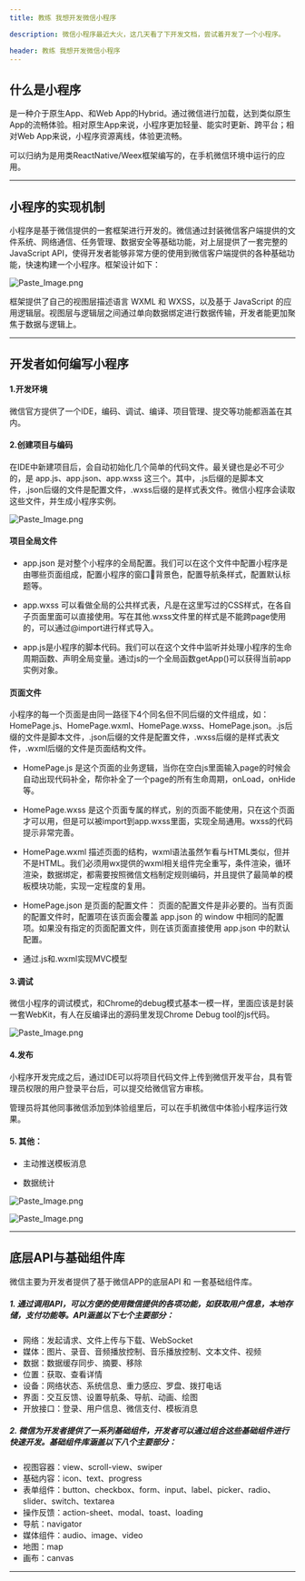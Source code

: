 ```yaml
---
title: 教练 我想开发微信小程序

description: 微信小程序最近大火，这几天看了下开发文档，尝试着开发了一个小程序。

header: 教练 我想开发微信小程序
---
```


## 什么是小程序
是一种介于原生App、和Web App的Hybrid。通过微信进行加载，达到类似原生App的流畅体验。相对原生App来说，小程序更加轻量、能实时更新、跨平台；相对Web App来说，小程序资源离线，体验更流畅。

可以归纳为是用类ReactNative/Weex框架编写的，在手机微信环境中运行的应用。

-------

## 小程序的实现机制

小程序是基于微信提供的一套框架进行开发的。微信通过封装微信客户端提供的文件系统、网络通信、任务管理、数据安全等基础功能，对上层提供了一套完整的JavaScript API，使得开发者能够非常方便的使用到微信客户端提供的各种基础功能，快速构建一个小程序。框架设计如下：

![Paste_Image.png](http://upload-images.jianshu.io/upload_images/149318-5fe6f63dbad1f478.png?imageMogr2/auto-orient/strip%7CimageView2/2/w/1240)


框架提供了自己的视图层描述语言 WXML 和 WXSS，以及基于 JavaScript 的应用逻辑层。视图层与逻辑层之间通过单向数据绑定进行数据传输，开发者能更加聚焦于数据与逻辑上。

-------

## 开发者如何编写小程序
#### 1.开发环境

微信官方提供了一个IDE，编码、调试、编译、项目管理、提交等功能都涵盖在其内。


#### 2.创建项目与编码

在IDE中新建项目后，会自动初始化几个简单的代码文件。最关键也是必不可少的，是 app.js、app.json、app.wxss 这三个。其中，.js后缀的是脚本文件，.json后缀的文件是配置文件，.wxss后缀的是样式表文件。微信小程序会读取这些文件，并生成小程序实例。

![Paste_Image.png](http://upload-images.jianshu.io/upload_images/149318-0149106b4cd381b1.png?imageMogr2/auto-orient/strip%7CimageView2/2/w/1240)



#### 项目全局文件

* app.json 是对整个小程序的全局配置。我们可以在这个文件中配置小程序是由哪些页面组成，配置小程序的窗口背景色，配置导航条样式，配置默认标题等。

* app.wxss 可以看做全局的公共样式表，凡是在这里写过的CSS样式，在各自子页面里面可以直接使用。写在其他.wxss文件里的样式是不能跨page使用的，可以通过@import进行样式导入。

* app.js是小程序的脚本代码。我们可以在这个文件中监听并处理小程序的生命周期函数、声明全局变量。通过js的一个全局函数getApp()可以获得当前app实例对象。

#### 页面文件

小程序的每一个页面是由同一路径下4个同名但不同后缀的文件组成，如：HomePage.js、HomePage.wxml、HomePage.wxss、HomePage.json。.js后缀的文件是脚本文件，.json后缀的文件是配置文件，.wxss后缀的是样式表文件，.wxml后缀的文件是页面结构文件。

* HomePage.js 是这个页面的业务逻辑，当你在空白js里面输入page的时候会自动出现代码补全，帮你补全了一个page的所有生命周期，onLoad，onHide等。
* HomePage.wxss 是这个页面专属的样式，别的页面不能使用，只在这个页面才可以用，但是可以被import到app.wxss里面，实现全局通用。wxss的代码提示非常完善。

* HomePage.wxml 描述页面的结构，wxml语法虽然乍看与HTML类似，但并不是HTML。我们必须用wx提供的wxml相关组件完全重写，条件渲染，循环渲染，数据绑定，都需要按照微信文档制定规则编码，并且提供了最简单的模板模块功能，实现一定程度的复用。

* HomePage.json 是页面的配置文件：
页面的配置文件是非必要的。当有页面的配置文件时，配置项在该页面会覆盖 app.json 的 window 中相同的配置项。如果没有指定的页面配置文件，则在该页面直接使用 app.json 中的默认配置。
* 通过.js和.wxml实现MVC模型


#### 3.调试
微信小程序的调试模式，和Chrome的debug模式基本一模一样，里面应该是封装一套WebKit，有人在反编译出的源码里发现Chrome Debug tool的js代码。

![Paste_Image.png](http://upload-images.jianshu.io/upload_images/149318-2432d6ec17f15809.png?imageMogr2/auto-orient/strip%7CimageView2/2/w/1240)




#### 4.发布
小程序开发完成之后，通过IDE可以将项目代码文件上传到微信开发平台，具有管理员权限的用户登录平台后，可以提交给微信官方审核。

管理员将其他同事微信添加到体验组里后，可以在手机微信中体验小程序运行效果。
#### 5. 其他：
* 主动推送模板消息

* 数据统计

![Paste_Image.png](http://upload-images.jianshu.io/upload_images/149318-c0c03bc5c9487aea.png?imageMogr2/auto-orient/strip%7CimageView2/2/w/1240)



![Paste_Image.png](http://upload-images.jianshu.io/upload_images/149318-94f241025e1881f9.png?imageMogr2/auto-orient/strip%7CimageView2/2/w/1240)



-------


## 底层API与基础组件库
微信主要为开发者提供了基于微信APP的底层API 和 一套基础组件库。

##### 1. 通过调用API，可以方便的使用微信提供的各项功能，如获取用户信息，本地存储，支付功能等。API涵盖以下七个主要部分：
   
* 网络：发起请求、文件上传与下载、WebSocket
* 媒体：图片、录音、音频播放控制、音乐播放控制、文本文件、视频
* 数据：数据缓存同步、摘要、移除
* 位置：获取、查看详情
* 设备：网络状态、系统信息、重力感应、罗盘、拨打电话
* 界面：交互反馈、设置导航条、导航、动画、绘图
* 开放接口：登录、用户信息、微信支付、模板消息
   
##### 2. 微信为开发者提供了一系列基础组件，开发者可以通过组合这些基础组件进行快速开发。基础组件库涵盖以下八个主要部分：
    
 * 视图容器：view、scroll-view、swiper
 * 基础内容：icon、text、progress
 * 表单组件：button、checkbox、form、input、label、picker、radio、slider、switch、textarea
 * 操作反馈：action-sheet、modal、toast、loading
 * 导航：navigator
 * 媒体组件：audio、image、video
 * 地图：map
 * 画布：canvas

-------


